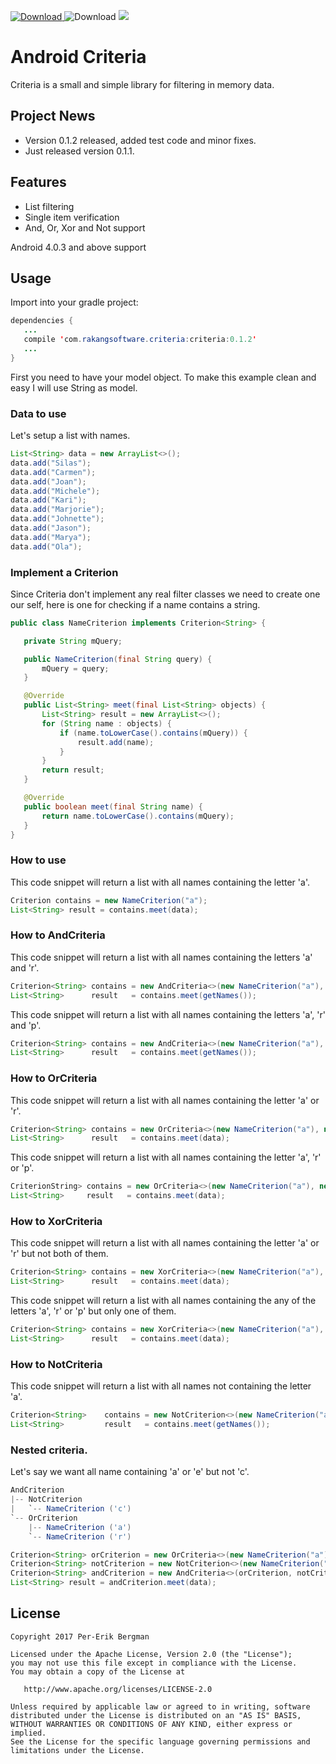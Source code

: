 [ ![Download](https://api.bintray.com/packages/pererikbergman/maven/criteria/images/download.svg) ](https://bintray.com/pererikbergman/maven/criteria/_latestVersion) ![Download](https://travis-ci.org/pererikbergman/android-criteria.svg?branch=master) <a href="http://www.methodscount.com/?lib=com.rakangsoftware.criteria%3Acriteria%3A0.1.2"><img src="https://img.shields.io/badge/Methods and size-core: 25 | deps: 16982 | 19 KB-e91e63.svg"/></a>


# Android Criteria 
Criteria is a small and simple library for filtering in memory data.

## Project News 
 * Version 0.1.2 released, added test code and minor fixes.
 * Just released version 0.1.1.

## Features
 * List filtering
 * Single item verification
 * And, Or, Xor and Not support

Android 4.0.3 and above support

## Usage
Import into your gradle project:
 ``` java
dependencies {
    ...
    compile 'com.rakangsoftware.criteria:criteria:0.1.2'
    ...
}
```
First you need to have your model object. To make this example clean and easy I will use String as model. 

### Data to use
Let's setup a list with names.
 ``` java
 List<String> data = new ArrayList<>();
 data.add("Silas");
 data.add("Carmen");
 data.add("Joan");
 data.add("Michele");
 data.add("Kari");
 data.add("Marjorie");
 data.add("Johnette");
 data.add("Jason");
 data.add("Marya");
 data.add("Ola");
```

### Implement a Criterion
Since Criteria don't implement any real filter classes we need to create one our self, here is one for checking if a name contains a string.
 ``` java
public class NameCriterion implements Criterion<String> {

    private String mQuery;

    public NameCriterion(final String query) {
        mQuery = query;
    }

    @Override
    public List<String> meet(final List<String> objects) {
        List<String> result = new ArrayList<>();
        for (String name : objects) {
            if (name.toLowerCase().contains(mQuery)) {
                result.add(name);
            }
        }
        return result;
    }

    @Override
    public boolean meet(final String name) {
        return name.toLowerCase().contains(mQuery);
    }
}
```

### How to use
This code snippet will return a list with all names containing the letter 'a'.
``` java
Criterion contains = new NameCriterion("a");
List<String> result = contains.meet(data);
```

### How to AndCriteria
This code snippet will return a list with all names containing the letters 'a' and 'r'.
``` java
Criterion<String> contains = new AndCriteria<>(new NameCriterion("a"), new NameCriterion("r"));
List<String>      result   = contains.meet(getNames());
```         

This code snippet will return a list with all names containing the letters 'a', 'r' and 'p'.
``` java
Criterion<String> contains = new AndCriteria<>(new NameCriterion("a"), new NameCriterion("r"), new NameCriterion("p"));
List<String>      result   = contains.meet(getNames());
```         

### How to OrCriteria
This code snippet will return a list with all names containing the letter 'a' or 'r'.
``` java
Criterion<String> contains = new OrCriteria<>(new NameCriterion("a"), new NameCriterion("r"));
List<String>      result   = contains.meet(data);
```         

This code snippet will return a list with all names containing the letter 'a', 'r' or 'p'.
``` java
CriterionString> contains = new OrCriteria<>(new NameCriterion("a"), new NameCriterion("r"), new NameCriterion("p"));
List<String>     result   = contains.meet(data);
```         

### How to XorCriteria
This code snippet will return a list with all names containing the letter 'a' or 'r' but not both of them.
``` java
Criterion<String> contains = new XorCriteria<>(new NameCriterion("a"), new NameCriterion("r"));
List<String>      result   = contains.meet(data);
```         

This code snippet will return a list with all names containing the any of the letters 'a', 'r' or 'p' but only one of them.
``` java
Criterion<String> contains = new XorCriteria<>(new NameCriterion("a"), new NameCriterion("r"), new NameCriterion("p"));
List<String>      result   = contains.meet(data);
```     

### How to NotCriteria
This code snippet will return a list with all names not containing the letter 'a'.
``` java
Criterion<String>    contains = new NotCriterion<>(new NameCriterion("a"));
List<String>         result   = contains.meet(getNames());
``` 

### Nested criteria.
Let's say we want all name containing 'a' or 'e' but not 'c'.

``` java
AndCriterion
|-- NotCriterion
|	`-- NameCriterion ('c')
`-- OrCriterion
 	|-- NameCriterion ('a')
 	`-- NameCriterion ('r')
```

``` java
Criterion<String> orCriterion = new OrCriteria<>(new NameCriterion("a"), new NameCriterion("r"));
Criterion<String> notCriterion = new NotCriterion<>(new NameCriterion("c"));
Criterion<String> andCriterion = new AndCriteria<>(orCriterion, notCriterion);
List<String> result = andCriterion.meet(data);
```

## License

    Copyright 2017 Per-Erik Bergman

    Licensed under the Apache License, Version 2.0 (the "License");
    you may not use this file except in compliance with the License.
    You may obtain a copy of the License at

       http://www.apache.org/licenses/LICENSE-2.0

    Unless required by applicable law or agreed to in writing, software
    distributed under the License is distributed on an "AS IS" BASIS,
    WITHOUT WARRANTIES OR CONDITIONS OF ANY KIND, either express or implied.
    See the License for the specific language governing permissions and
    limitations under the License.
